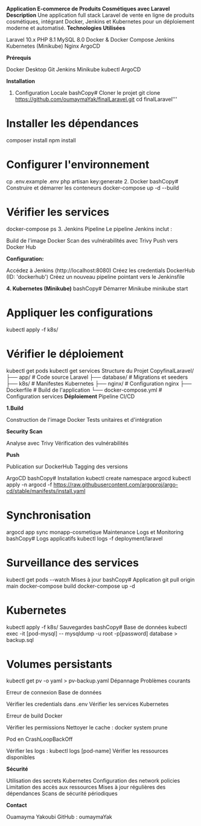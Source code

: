 **Application E-commerce de Produits Cosmétiques avec Laravel**
    **Description**
Une application full stack Laravel de vente en ligne de produits cosmétiques, intégrant Docker, Jenkins et Kubernetes pour un déploiement moderne et automatisé.
    **Technologies Utilisées**

Laravel 10.x
PHP 8.1
MySQL 8.0
Docker & Docker Compose
Jenkins
Kubernetes (Minikube)
Nginx
ArgoCD

**Prérequis**

Docker Desktop
Git
Jenkins
Minikube
kubectl
ArgoCD

**Installation**
1. Configuration Locale
bashCopy# Cloner le projet
git clone https://github.com/oumaymaYak/finalLaravel.git
cd finalLaravel'''

# Installer les dépendances
composer install
npm install

# Configurer l'environnement
cp .env.example .env
php artisan key:generate
2. Docker
bashCopy# Construire et démarrer les conteneurs
docker-compose up -d --build

# Vérifier les services
docker-compose ps
3. Jenkins Pipeline
Le pipeline Jenkins inclut :

Build de l'image Docker
Scan des vulnérabilités avec Trivy
Push vers Docker Hub

**Configuration:**

Accédez à Jenkins (http://localhost:8080)
Créez les credentials DockerHub (ID: 'dockerhub')
Créez un nouveau pipeline pointant vers le Jenkinsfile

**4. Kubernetes (Minikube)**
bashCopy# Démarrer Minikube
minikube start

# Appliquer les configurations
kubectl apply -f k8s/

# Vérifier le déploiement
kubectl get pods
kubectl get services
Structure du Projet
CopyfinalLaravel/
├── app/                 # Code source Laravel
├── database/           # Migrations et seeders
├── k8s/               # Manifestes Kubernetes
├── nginx/             # Configuration nginx
├── Dockerfile         # Build de l'application
└── docker-compose.yml # Configuration services
**Déploiement**
Pipeline CI/CD

**1.Build**

Construction de l'image Docker
Tests unitaires et d'intégration


**Security Scan**

Analyse avec Trivy
Vérification des vulnérabilités


**Push**

Publication sur DockerHub
Tagging des versions



ArgoCD
bashCopy# Installation
kubectl create namespace argocd
kubectl apply -n argocd -f https://raw.githubusercontent.com/argoproj/argo-cd/stable/manifests/install.yaml

# Synchronisation
argocd app sync monapp-cosmetique
Maintenance
Logs et Monitoring
bashCopy# Logs applicatifs
kubectl logs -f deployment/laravel

# Surveillance des services
kubectl get pods --watch
Mises à jour
bashCopy# Application
git pull origin main
docker-compose build
docker-compose up -d

# Kubernetes
kubectl apply -f k8s/
Sauvegardes
bashCopy# Base de données
kubectl exec -it [pod-mysql] -- mysqldump -u root -p[password] database > backup.sql

# Volumes persistants
kubectl get pv -o yaml > pv-backup.yaml
Dépannage
Problèmes courants

Erreur de connexion Base de données

Vérifier les credentials dans .env
Vérifier les services Kubernetes


Erreur de build Docker

Vérifier les permissions
Nettoyer le cache : docker system prune


Pod en CrashLoopBackOff

Vérifier les logs : kubectl logs [pod-name]
Vérifier les ressources disponibles



**Sécurité**

Utilisation des secrets Kubernetes
Configuration des network policies
Limitation des accès aux ressources
Mises à jour régulières des dépendances
Scans de sécurité périodiques

**Contact**

Ouamayma Yakoubi
GitHub : oumaymaYak
